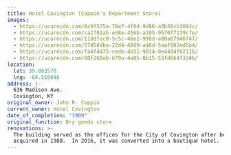 ```yaml
---
title: Hotel Covington (Coppin's Department Store)
images:
  - https://ucarecdn.com/0c9f575a-78e7-4f64-9d86-a3b36cb3092c/
  - https://ucarecdn.com/ca2701ab-ed8e-456b-a105-9570f7139cfe/
  - https://ucarecdn.com/11ddfec9-5c5c-46e1-998d-e00a67946747/
  - https://ucarecdn.com/57458dba-22d4-4889-a46d-5aaf982ed5b4/
  - https://ucarecdn.com/fa4f4475-cedb-4b51-9014-0e4494f62116/
  - https://ucarecdn.com/98f260ab-679a-4a05-8b15-53fd664f334b/
location:
  lat: 39.083578
  lng: -84.510046
address: |-
  636 Madison Ave.
  Covington, KY
original_owner: John R. Coppin
current_owner: Hotel Covington
date_of_completion: "1909"
original_function: Dry goods store
renovations: >-
  The building served as the offices for the City of Covington after being
  acquired in 1988.  In 2016, it was converted into a boutique hotel.
---
```

